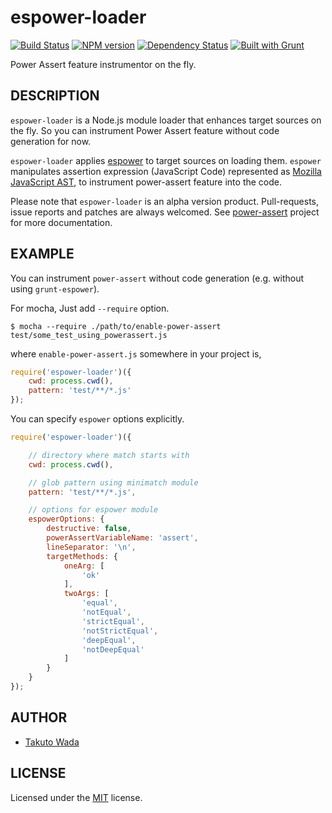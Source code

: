 espower-loader
================================

[![Build Status](https://travis-ci.org/twada/espower-loader.png?branch=master)](https://travis-ci.org/twada/espower-loader)
[![NPM version](https://badge.fury.io/js/espower-loader.png)](http://badge.fury.io/js/espower-loader)
[![Dependency Status](https://gemnasium.com/twada/espower-loader.png)](https://gemnasium.com/twada/espower-loader)
[![Built with Grunt](https://cdn.gruntjs.com/builtwith.png)](http://gruntjs.com/)

Power Assert feature instrumentor on the fly.


DESCRIPTION
---------------------------------------
`espower-loader` is a Node.js module loader that enhances target sources on the fly. So you can instrument Power Assert feature without code generation for now.

`espower-loader` applies [espower](http://github.com/twada/espower) to target sources on loading them. `espower` manipulates assertion expression (JavaScript Code) represented as [Mozilla JavaScript AST](https://developer.mozilla.org/en-US/docs/SpiderMonkey/Parser_API), to instrument power-assert feature into the code.

Please note that `espower-loader` is an alpha version product. Pull-requests, issue reports and patches are always welcomed. See [power-assert](http://github.com/twada/power-assert) project for more documentation.


EXAMPLE
---------------------------------------

You can instrument `power-assert` without code generation (e.g. without using `grunt-espower`).

For mocha, Just add `--require` option.

    $ mocha --require ./path/to/enable-power-assert test/some_test_using_powerassert.js

where `enable-power-assert.js` somewhere in your project is,

```javascript
require('espower-loader')({
    cwd: process.cwd(),
    pattern: 'test/**/*.js'
});
```

You can specify `espower` options explicitly.

```javascript
require('espower-loader')({

    // directory where match starts with
    cwd: process.cwd(),

    // glob pattern using minimatch module
    pattern: 'test/**/*.js',

    // options for espower module
    espowerOptions: {
        destructive: false,
        powerAssertVariableName: 'assert',
        lineSeparator: '\n',
        targetMethods: {
            oneArg: [
                'ok'
            ],
            twoArgs: [
                'equal',
                'notEqual',
                'strictEqual',
                'notStrictEqual',
                'deepEqual',
                'notDeepEqual'
            ]
        }
    }
});
```


AUTHOR
---------------------------------------
* [Takuto Wada](http://github.com/twada)


LICENSE
---------------------------------------
Licensed under the [MIT](https://raw.github.com/twada/espower-loader/master/MIT-LICENSE.txt) license.
